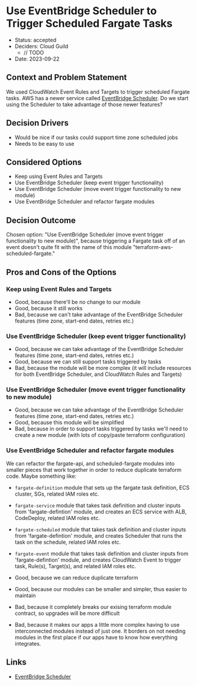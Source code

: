 # Use EventBridge Scheduler to Trigger Scheduled Fargate Tasks

* Status: accepted
* Deciders: Cloud Guild
  * // TODO
* Date: 2023-09-22

## Context and Problem Statement

We used CloudWatch Event Rules and Targets to trigger scheduled Fargate tasks.
AWS has a newer service called [EventBridge Scheduler](https://docs.aws.amazon.com/eventbridge/latest/userguide/scheduler.html).
Do we start using the Scheduler to take advantage of those newer features?

## Decision Drivers <!-- optional -->

* Would be nice if our tasks could support time zone scheduled jobs
* Needs to be easy to use

## Considered Options

* Keep using Event Rules and Targets
* Use EventBridge Scheduler (keep event trigger functionality)
* Use EventBridge Scheduler (move event trigger functionality to new module)
* Use EventBridge Scheduler and refactor fargate modules

## Decision Outcome

Chosen option: "Use EventBridge Scheduler (move event trigger functionality to new module)", because triggering a Fargate task off of an event doesn't quite fit with the name of this module "terraform-aws-scheduled-fargate."

## Pros and Cons of the Options <!-- optional -->

### Keep using Event Rules and Targets

* Good, because there'll be no change to our module
* Good, because it still works
* Bad, because we can't take advantage of the EventBridge Scheduler features (time zone, start-end dates, retries etc.)

### Use EventBridge Scheduler (keep event trigger functionality)

* Good, because we can take advantage of the EventBridge Scheduler features (time zone, start-end dates, retries etc.)
* Good, because we can still support tasks triggered by tasks
* Bad, because the module will be more complex (it will include resources for both EventBridge Scheduler, and CloudWatch Rules and Targets)

### Use EventBridge Scheduler (move event trigger functionality to new module)

* Good, because we can take advantage of the EventBridge Scheduler features (time zone, start-end dates, retries etc.)
* Good, because this module will be simplified
* Bad, because in order to support tasks triggered by tasks we'll need to create a new module (with lots of copy/paste terraform configuration)

### Use EventBridge Scheduler and refactor fargate modules

We can refactor the fargate-api, and scheduled-fargate modules into smaller pieces that work together in order to reduce duplicate terraform code.
Maybe something like:
* `fargate-definition` module that sets up the fargate task definition, ECS cluster, SGs, related IAM roles etc.
* `fargate-service` module that takes task definition and cluster inputs from 'fargate-defintion' module, and creates an ECS service with ALB, CodeDeploy, related IAM roles etc.
* `fargate-scheduled` module that takes task definition and cluster inputs from 'fargate-defintion' module, and creates Scheduler that runs the task on the schedule, related IAM roles etc.
* `fargate-event` module that takes task definition and cluster inputs from 'fargate-defintion' module, and creates CloudWatch Event to trigger task, Rule(s), Target(s), and related IAM roles etc.

* Good, because we can reduce duplicate terraform
* Good, because our modules can be smaller and simpler, thus easier to maintain
* Bad, because it completely breaks our exising terraform module contract, so upgrades will be more difficult
* Bad, because it makes our apps a little more complex having to use interconnected modules instead of just one. It borders on not needing modules in the first place if our apps have to know how everything integrates.

## Links <!-- optional -->

* [EventBridge Scheduler](https://docs.aws.amazon.com/eventbridge/latest/userguide/scheduler.html)
